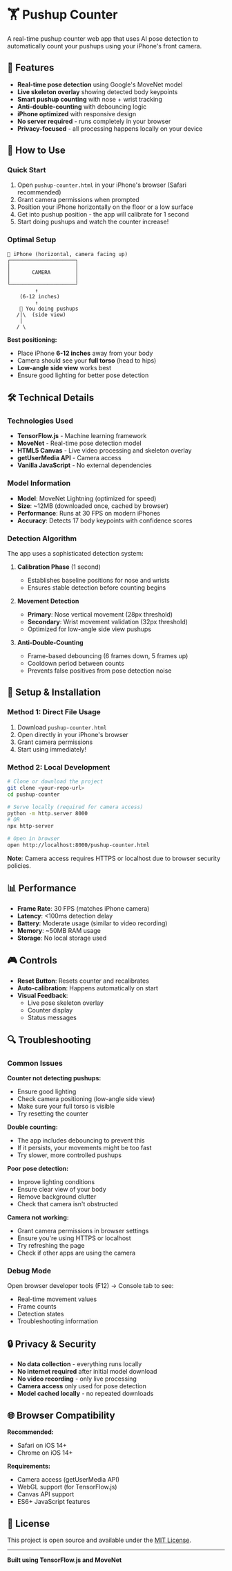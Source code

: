 # 🏋️ Pushup Counter

A real-time pushup counter web app that uses AI pose detection to automatically count your pushups using your iPhone's front camera.

## 🚀 Features

- **Real-time pose detection** using Google's MoveNet model
- **Live skeleton overlay** showing detected body keypoints
- **Smart pushup counting** with nose + wrist tracking
- **Anti-double-counting** with debouncing logic
- **iPhone optimized** with responsive design
- **No server required** - runs completely in your browser
- **Privacy-focused** - all processing happens locally on your device

## 📱 How to Use

### Quick Start
1. Open `pushup-counter.html` in your iPhone's browser (Safari recommended)
2. Grant camera permissions when prompted
3. Position your iPhone horizontally on the floor or a low surface
4. Get into pushup position - the app will calibrate for 1 second
5. Start doing pushups and watch the counter increase!

### Optimal Setup
```
📱 iPhone (horizontal, camera facing up)
┌─────────────────────┐
│                     │
│       CAMERA        │
│                     │
└─────────────────────┘
         ↑
    (6-12 inches)
         ↑
    👤 You doing pushups
   /|\  (side view)
    |
   / \
```

**Best positioning:**
- Place iPhone **6-12 inches** away from your body
- Camera should see your **full torso** (head to hips)
- **Low-angle side view** works best
- Ensure good lighting for better pose detection

## 🛠️ Technical Details

### Technologies Used
- **TensorFlow.js** - Machine learning framework
- **MoveNet** - Real-time pose detection model
- **HTML5 Canvas** - Live video processing and skeleton overlay
- **getUserMedia API** - Camera access
- **Vanilla JavaScript** - No external dependencies

### Model Information
- **Model**: MoveNet Lightning (optimized for speed)
- **Size**: ~12MB (downloaded once, cached by browser)
- **Performance**: Runs at 30 FPS on modern iPhones
- **Accuracy**: Detects 17 body keypoints with confidence scores

### Detection Algorithm
The app uses a sophisticated detection system:

1. **Calibration Phase** (1 second)
   - Establishes baseline positions for nose and wrists
   - Ensures stable detection before counting begins

2. **Movement Detection**
   - **Primary**: Nose vertical movement (28px threshold)
   - **Secondary**: Wrist movement validation (32px threshold)
   - Optimized for low-angle side view pushups

3. **Anti-Double-Counting**
   - Frame-based debouncing (6 frames down, 5 frames up)
   - Cooldown period between counts
   - Prevents false positives from pose detection noise

## 🔧 Setup & Installation

### Method 1: Direct File Usage
1. Download `pushup-counter.html`
2. Open directly in your iPhone's browser
3. Grant camera permissions
4. Start using immediately!

### Method 2: Local Development
```bash
# Clone or download the project
git clone <your-repo-url>
cd pushup-counter

# Serve locally (required for camera access)
python -m http.server 8000
# OR
npx http-server

# Open in browser
open http://localhost:8000/pushup-counter.html
```

**Note**: Camera access requires HTTPS or localhost due to browser security policies.

## 📊 Performance

- **Frame Rate**: 30 FPS (matches iPhone camera)
- **Latency**: <100ms detection delay
- **Battery**: Moderate usage (similar to video recording)
- **Memory**: ~50MB RAM usage
- **Storage**: No local storage used

## 🎮 Controls

- **Reset Button**: Resets counter and recalibrates
- **Auto-calibration**: Happens automatically on start
- **Visual Feedback**: 
  - Live pose skeleton overlay
  - Counter display
  - Status messages

## 🔍 Troubleshooting

### Common Issues

**Counter not detecting pushups:**
- Ensure good lighting
- Check camera positioning (low-angle side view)
- Make sure your full torso is visible
- Try resetting the counter

**Double counting:**
- The app includes debouncing to prevent this
- If it persists, your movements might be too fast
- Try slower, more controlled pushups

**Poor pose detection:**
- Improve lighting conditions
- Ensure clear view of your body
- Remove background clutter
- Check that camera isn't obstructed

**Camera not working:**
- Grant camera permissions in browser settings
- Ensure you're using HTTPS or localhost
- Try refreshing the page
- Check if other apps are using the camera

### Debug Mode
Open browser developer tools (F12) → Console tab to see:
- Real-time movement values
- Frame counts
- Detection states
- Troubleshooting information

## 🔒 Privacy & Security

- **No data collection** - everything runs locally
- **No internet required** after initial model download
- **No video recording** - only live processing
- **Camera access** only used for pose detection
- **Model cached locally** - no repeated downloads

## 🌐 Browser Compatibility

**Recommended:**
- Safari on iOS 14+
- Chrome on iOS 14+

**Requirements:**
- Camera access (getUserMedia API)
- WebGL support (for TensorFlow.js)
- Canvas API support
- ES6+ JavaScript features

## 📄 License

This project is open source and available under the [MIT License](LICENSE).

---

**Built using TensorFlow.js and MoveNet** 
